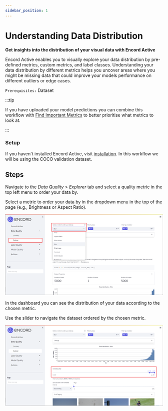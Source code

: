 ```yaml
---
sidebar_position: 1
---
```


# Understanding Data Distribution

**Get insights into the distribution of your visual data with Encord Active**

Encord Active enables you to visually explore your data distribution by pre-defined metrics, custom metrics, and label classes. Understanding your data distribution by different metrics helps you uncover areas where you might be missing data that could improve your models performance on different outliers or edge cases.

`Prerequisites:` Dataset

:::tip

If you have uploaded your model predictions you can combine this workflow with [Find Important Metrics](../../workflows/improve-your-models/metric-importance) to better prioritise what metrics to look at.

:::

### Setup

If you haven't installed Encord Active, visit [installation](../../installation). In this workflow we will be using the COCO validation dataset.

## Steps

Navigate to the _Data Quality_ > _Explorer_ tab and select a quality metric in the top left menu to order your data by.

Select a metric to order your data by in the dropdown menu in the top of the page (e.g., Brightness or Aspect Ratio).

![data-quality-similar-images.png](../../images/data-quality-similar-images.png)

In the dashboard you can see the distribution of your data according to the chosen metric.

Use the slider to navigate the dataset ordered by the chosen metric.

![data-quality-similar-images-quality.png](../../images/data-quality-similar-images-quality.png)
